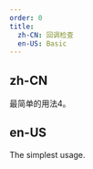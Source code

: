 ```yaml
---
order: 0
title:
  zh-CN: 回调检查
  en-US: Basic
---
```


## zh-CN

最简单的用法4。

## en-US

The simplest usage.

